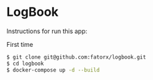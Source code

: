 # LogBook

Instructions for run this app:

First time

```bash
$ git clone git@github.com:fatorx/logbook.git
$ cd logbook
$ docker-compose up -d --build
```
